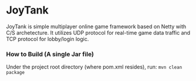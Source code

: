 JoyTank
========
JoyTank is simple multiplayer online game framework based on Netty with C/S archetecture. It utilizes UDP protocol for real-time game data traffic and TCP protocol for lobby/login logic. 

<h3>How to Build (A single Jar file)</h3>
Under the project root directory (where pom.xml resides), run:
<code>mvn clean package</code>
